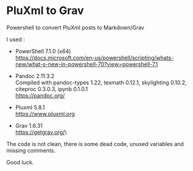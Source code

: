 # PluXml to Grav

Powershell to convert PluXml posts to Markdown/Grav

I used :

* PowerShell 7.1.0 (x64)\
 <https://docs.microsoft.com/en-us/powershell/scripting/whats-new/what-s-new-in-powershell-70?view=powershell-7.1>

* Pandoc 2.11.3.2\
 Compiled with pandoc-types 1.22, texmath 0.12.1, skylighting 0.10.2,\
 citeproc 0.3.0.3, ipynb 0.1.0.1\
 <https://pandoc.org/>

* Pluxml 5.8.1\
 <https://www.pluxml.org>

* Grav 1.6.31\
 <https://getgrav.org/>\

The code is not clean, there is some dead code, unused variables and missing comments.

Good luck.
